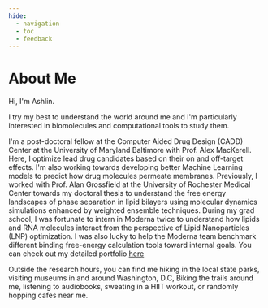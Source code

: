 ```yaml
---
hide:
  - navigation
  - toc
  - feedback
---
```

# About Me

Hi, I'm Ashlin. 

I try my best to understand the world around me and I'm particularly interested in biomolecules and computational tools to study them.

I'm a post-doctoral fellow at the Computer Aided Drug Design (CADD) Center at the University of Maryland Baltimore with Prof. Alex MacKerell. Here, I optimize lead drug candidates based on their on and off-target effects. I'm also working towards developing better Machine Learning models to predict how drug molecules permeate membranes. Previously, I worked with Prof. Alan Grossfield at the University of Rochester Medical Center towards my doctoral thesis to understand the free energy landscapes of phase separation in lipid bilayers using molecular dynamics simulations enhanced by weighted ensemble techniques. During my grad school, I was fortunate to intern in Moderna twice to understand how lipids and RNA molecules interact from the perspective of Lipid Nanoparticles (LNP) optimization. I was also lucky to help the Moderna team benchmark different binding free-energy calculation tools toward internal goals. You can check out my detailed portfolio [here](./cv.md)

Outside the research hours, you can find me hiking in the local state parks, visiting museums in and around Washington, D.C, Biking the trails around me, listening to audiobooks, sweating in a HIIT workout, or randomly hopping cafes near me.

